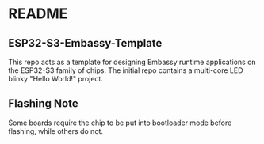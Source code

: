 # README

## ESP32-S3-Embassy-Template

This repo acts as a template for designing Embassy runtime applications on the ESP32-S3 family of chips. 
The initial repo contains a multi-core LED blinky "Hello World!" project.

## Flashing Note
Some boards require the chip to be put into bootloader mode before flashing, while others do not.